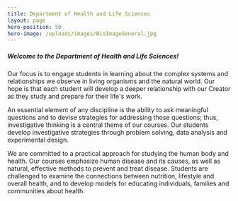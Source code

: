 ```yaml
---
title: Department of Health and Life Sciences
layout: page
hero-position: 50
hero-image: /uploads/images/BioImageGeneral.jpg
---
```

##### Welcome to the Department of Health and Life Sciences!

Our focus is to engage students in learning about the complex systems and relationships we 
observe in living organisms and the natural world. Our hope is that each student will develop 
a deeper relationship with our Creator as they study and prepare for their life's work.
      
An essential element of any discipline is the ability to ask meaningful questions and to 
devise strategies for addressing those questions; thus, investigative thinking is a central 
theme of our courses. Our students develop investigative strategies through problem solving, 
data analysis and experimental design.
      
We are committed to a practical approach for studying the human body and health. Our courses 
emphasize human disease and its causes, as well as natural, effective methods to prevent and 
treat disease. Students are challenged to examine the connections between nutrition, lifestyle 
and overall health, and to develop models for educating individuals, families and communities 
about health.
